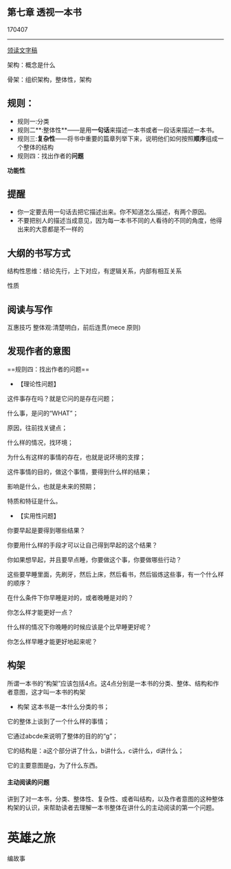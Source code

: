 ## 第七章 透视一本书
170407

-----

[领读文字稿](http://htrab.com/sesson07-text/)

架构：概念是什么


骨架：组织架构，整体性，架构

## 规则：

- 规则一:分类
- 规则二**:整体性**——是用**一句话**来描述一本书或者一段话来描述一本书。
- 规则三:**复杂性**——将书中重要的篇章列举下来，说明他们如何按照**顺序**组成一个整体的结构
- 规则四：找出作者的**问题**

**功能性**

## 提醒
- 你一定要去用一句话去把它描述出来。你不知道怎么描述，有两个原因。
- 不要把别人的描述当成意见，因为每一本书不同的人看待的不同的角度，他得出来的大意都是不一样的

## 大纲的书写方式

结构性思维：结论先行，上下对应，有逻辑关系，内部有相互关系

性质


## 阅读与写作

互惠技巧
整体观:清楚明白，前后连贯(mece 原则)

## 发现作者的意图

==规则四：找出作者的问题==
- 【理论性问题】

这件事存在吗？就是它问的是存在问题；

什么事，是问的“WHAT”；

原因，往前找关键点；

什么样的情况，找环境；

为什么有这样的事情的存在，也就是说环境的支撑；

这件事情的目的，做这个事情，要得到什么样的结果；

影响是什么，也就是未来的预期；

特质和特征是什么。

- 【实用性问题】

你要早起是要得到哪些结果？

你要用什么样的手段才可以让自己得到早起的这个结果？

你如果想早起，并且要早点睡，你要做这个事，你要做哪些行动？

这些要早睡里面，先刷牙，然后上床，然后看书，然后锻炼这些事，有一个什么样
的顺序？

在什么条件下你早睡是对的，或者晚睡是对的？

你怎么样才能更好一点？

什么样的情况下你晚睡的时候应该是个比早睡更好呢？

你怎么样早睡才能更好地起来呢？


## 构架
所谓一本书的“构架”应该包括4点。这4点分别是一本书的分类、整体、结构和作者意图，这才叫一本书的构架

- 构架
这本书是一本什么分类的书；

它的整体上谈到了一个什么样的事情；

它通过abcde来说明了整体的目的的“g”；

它的结构是：a这个部分讲了什么，b讲什么，c讲什么，d讲什么；

它的主要意图是g，为了什么东西。


#### 主动阅读的问题
讲到了对一本书，分类、整体性、复杂性、或者叫结构，以及作者意图的这种整体构架的认识，来帮助读者去理解一本书整体在讲什么的主动阅读的第一个问题。


# 英雄之旅 
编故事








